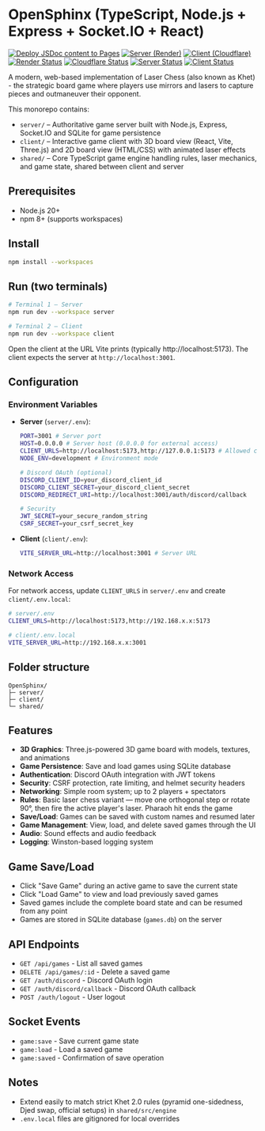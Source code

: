 # OpenSphinx (TypeScript, Node.js + Express + Socket.IO + React)
[![Deploy JSDoc content to Pages](https://github.com/neoFuzz/OpenSphinx/actions/workflows/deploy-jsdoc.yml/badge.svg)](https://github.com/neoFuzz/OpenSphinx/actions/workflows/deploy-jsdoc.yml)
[![Server (Render)](https://img.shields.io/badge/Server-Render-46E3B7?logo=render)](https://opensphinx.onrender.com)
[![Client (Cloudflare)](https://img.shields.io/badge/Client-Cloudflare%20Pages-F38020?logo=cloudflare)](https://opensphinx.pages.dev)
[![Render Status](https://img.shields.io/website?url=https%3A%2F%2Fopensphinx.onrender.com&label=Render&logo=render)](https://your-app.onrender.com)
[![Cloudflare Status](https://img.shields.io/website?url=https%3A%2F%2Fopensphinx.pages.dev&label=Cloudflare&logo=cloudflare)](https://your-app.pages.dev)
[![Server Status](https://opensphinx.onrender.com/api/badge/status)](https://opensphinx.onrender.com)
[![Client Status](https://opensphinx.onrender.com/api/badge/client-status)](https://opensphinx.pages.dev)

A modern, web-based implementation of Laser Chess (also known as Khet) - the strategic board game where players use mirrors and lasers to capture pieces and outmaneuver their opponent.

This monorepo contains:

- `server/` – Authoritative game server built with Node.js, Express, Socket.IO and SQLite for game persistence
- `client/` – Interactive game client with 3D board view (React, Vite, Three.js) and 2D board view (HTML/CSS) with animated laser effects
- `shared/` – Core TypeScript game engine handling rules, laser mechanics, and game state, shared between client and server

## Prerequisites
- Node.js 20+
- npm 8+ (supports workspaces)

## Install
```bash
npm install --workspaces
```

## Run (two terminals)
```bash
# Terminal 1 – Server
npm run dev --workspace server

# Terminal 2 – Client
npm run dev --workspace client
```
Open the client at the URL Vite prints (typically http://localhost:5173). The client expects the server at `http://localhost:3001`.

## Configuration

### Environment Variables
- **Server** (`server/.env`):
  ```bash
  PORT=3001 # Server port
  HOST=0.0.0.0 # Server host (0.0.0.0 for external access)
  CLIENT_URLS=http://localhost:5173,http://127.0.0.1:5173 # Allowed client origins
  NODE_ENV=development # Environment mode
  
  # Discord OAuth (optional)
  DISCORD_CLIENT_ID=your_discord_client_id
  DISCORD_CLIENT_SECRET=your_discord_client_secret
  DISCORD_REDIRECT_URI=http://localhost:3001/auth/discord/callback
  
  # Security
  JWT_SECRET=your_secure_random_string
  CSRF_SECRET=your_csrf_secret_key
  ```
- **Client** (`client/.env`):
  ```bash
  VITE_SERVER_URL=http://localhost:3001 # Server URL
  ```

### Network Access
For network access, update `CLIENT_URLS` in `server/.env` and create `client/.env.local`:
```bash
# server/.env
CLIENT_URLS=http://localhost:5173,http://192.168.x.x:5173

# client/.env.local
VITE_SERVER_URL=http://192.168.x.x:3001
```

## Folder structure
```
OpenSphinx/
├─ server/
├─ client/
└─ shared/
```

## Features
- **3D Graphics**: Three.js-powered 3D game board with models, textures, and animations
- **Game Persistence**: Save and load games using SQLite database
- **Authentication**: Discord OAuth integration with JWT tokens
- **Security**: CSRF protection, rate limiting, and helmet security headers
- **Networking**: Simple room system; up to 2 players + spectators
- **Rules**: Basic laser chess variant — move one orthogonal step or rotate 90°, then fire the active player's laser. Pharaoh hit ends the game
- **Save/Load**: Games can be saved with custom names and resumed later
- **Game Management**: View, load, and delete saved games through the UI
- **Audio**: Sound effects and audio feedback
- **Logging**: Winston-based logging system

## Game Save/Load
- Click "Save Game" during an active game to save the current state
- Click "Load Game" to view and load previously saved games
- Saved games include the complete board state and can be resumed from any point
- Games are stored in SQLite database (`games.db`) on the server

## API Endpoints
- `GET /api/games` - List all saved games
- `DELETE /api/games/:id` - Delete a saved game
- `GET /auth/discord` - Discord OAuth login
- `GET /auth/discord/callback` - Discord OAuth callback
- `POST /auth/logout` - User logout

## Socket Events
- `game:save` - Save current game state
- `game:load` - Load a saved game
- `game:saved` - Confirmation of save operation

## Notes
- Extend easily to match strict Khet 2.0 rules (pyramid one-sidedness, Djed swap, official setups) in `shared/src/engine`
- `.env.local` files are gitignored for local overrides

